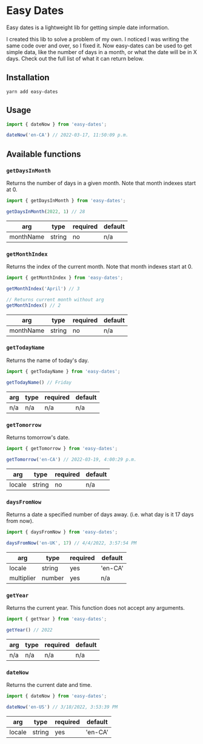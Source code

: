 # Easy Dates
Easy dates is a lightweight lib for getting simple date information. 

I created this lib to solve a problem of my own. I noticed I was writing the same code over and over, so I fixed it. Now easy-dates can be used to get simple data, like the number of days in a month, or what the date will be in X days. Check out the full list of what it can return below.

## Installation
```shell
yarn add easy-dates
```

## Usage
```javascript
import { dateNow } from 'easy-dates';

dateNow('en-CA') // 2022-03-17, 11:50:09 p.m.
```

## Available functions

### `getDaysInMonth`
Returns the number of days in a given month. Note that month indexes start at 0.

```javascript
import { getDaysInMonth } from 'easy-dates';

getDaysInMonth(2022, 1) // 28

```

| arg       | type   | required | default |
|-----------|--------|----------|---------|
| monthName | string | no       | n/a     |

### `getMonthIndex`
Returns the index of the current month. Note that month indexes start at 0.


```javascript
import { getMonthIndex } from 'easy-dates';

getMonthIndex('April') // 3

// Returns current month without arg
getMonthIndex() // 2
```

| arg       | type   | required | default |
|-----------|--------|----------|---------|
| monthName | string | no       | n/a     |


### `getTodayName`
Returns the name of today's day.


```javascript
import { getTodayName } from 'easy-dates';

getTodayName() // Friday
```

| arg | type | required | default |
|-----|------|----------|---------|
| n/a | n/a  | n/a      | n/a     |

### `getTomorrow`
Returns tomorrow's date.

```javascript
import { getTomorrow } from 'easy-dates';

getTomorrow('en-CA') // 2022-03-19, 4:00:29 p.m.
```

| arg        | type   | required | default |
|------------|--------|----------|---------|
| locale     | string | no       | n/a     |

### `daysFromNow`
Returns a date a specified number of days away. (i.e. what day is it 17 days from now).

```javascript
import { daysFromNow } from 'easy-dates';

daysFromNow('en-UK', 17) // 4/4/2022, 3:57:54 PM
```

| arg        | type   | required | default |
|------------|--------|----------|---------|
| locale     | string | yes      | 'en-CA' |
| multiplier | number | yes      | n/a     |


### `getYear`
Returns the current year. This function does not accept any arguments.

```javascript
import { getYear } from 'easy-dates';

getYear() // 2022
```

| arg | type | required | default |
|-----|------|----------|---------|
| n/a | n/a  |  n/a     | n/a     |

### `dateNow`
Returns the current date and time.

```javascript
import { dateNow } from 'easy-dates';

dateNow('en-US') // 3/18/2022, 3:53:39 PM
```

| arg    | type   | required | default |
|--------|--------|----------|---------|
| locale | string | yes      | 'en-CA' |